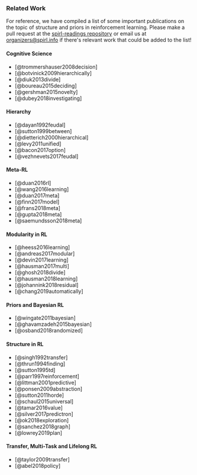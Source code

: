### Related Work

For reference, we have compiled a list of some important publications on the topic of structure and priors in reinforcement learning.
Please make a pull request at the [spirl-readings repository](https://github.com/eringrant/spirl-readings) or
email us at [organizers@spirl.info](mailto:organizers@spirl.info) if there's relevant work that could be added to the list!

#### Cognitive Science
* [@trommershauser2008decision]
* [@botvinick2009hierarchically]
* [@diuk2013divide]
* [@boureau2015deciding]
* [@gershman2015novelty]
* [@dubey2018investigating]

#### Hierarchy
* [@dayan1992feudal]
* [@sutton1999between]
* [@dietterich2000hierarchical]
* [@levy2011unified]
* [@bacon2017option]
* [@vezhnevets2017feudal]

#### Meta-RL
* [@duan2016rl]
* [@wang2016learning]
* [@duan2017meta]
* [@finn2017model]
* [@frans2018meta]
* [@gupta2018meta]
* [@saemundsson2018meta]

#### Modularity in RL
* [@heess2016learning]
* [@andreas2017modular]
* [@devin2017learning]
* [@hausman2017multi]
* [@ghosh2018divide]
* [@hausman2018learning]
* [@johannink2018residual]
* [@chang2019automatically]

#### Priors and Bayesian RL
* [@wingate2011bayesian]
* [@ghavamzadeh2015bayesian]
* [@osband2018randomized]

#### Structure in RL
* [@singh1992transfer]
* [@thrun1994finding]
* [@sutton1995td]
* [@parr1997reinforcement]
* [@littman2001predictive]
* [@ponsen2009abstraction]
* [@sutton2011horde]
* [@schaul2015universal]
* [@tamar2016value]
* [@silver2017predictron]
* [@ok2018exploration]
* [@sanchez2018graph]
* [@lowrey2019plan]

#### Transfer, Multi-Task and Lifelong RL
* [@taylor2009transfer]
* [@abel2018policy]
